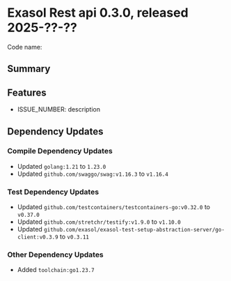 # Exasol Rest api 0.3.0, released 2025-??-??

Code name:

## Summary

## Features

* ISSUE_NUMBER: description

## Dependency Updates

### Compile Dependency Updates

* Updated `golang:1.21` to `1.23.0`
* Updated `github.com/swaggo/swag:v1.16.3` to `v1.16.4`

### Test Dependency Updates

* Updated `github.com/testcontainers/testcontainers-go:v0.32.0` to `v0.37.0`
* Updated `github.com/stretchr/testify:v1.9.0` to `v1.10.0`
* Updated `github.com/exasol/exasol-test-setup-abstraction-server/go-client:v0.3.9` to `v0.3.11`

### Other Dependency Updates

* Added `toolchain:go1.23.7`
